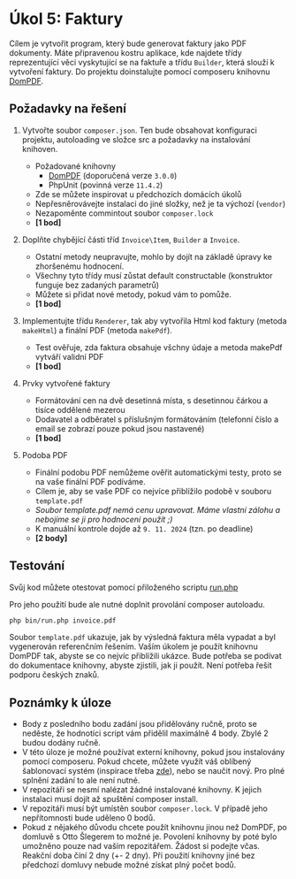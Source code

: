 # Úkol 5: Faktury

Cílem je vytvořit program, který bude generovat faktury jako PDF dokumenty.
Máte připravenou kostru aplikace, kde najdete třídy reprezentující věci vyskytující se na faktuře
a třídu `Builder`, která slouží k vytvoření faktury. Do projektu doinstalujte pomocí composeru
knihovnu [DomPDF](https://github.com/dompdf/dompdf).

## Požadavky na řešení
1) Vytvořte soubor `composer.json`. Ten bude obsahovat konfiguraci projektu, autoloading ve složce src a požadavky na instalování knihoven.
   * Požadované knihovny
      * [DomPDF](https://github.com/dompdf/dompdf) (doporučená verze `3.0.0`)
      * PhpUnit (povinná verze `11.4.2`)
   * Zde se můžete inspirovat u předchozích domácích úkolů
   * Nepřesněrovávejte instalaci do jiné složky, než je ta výchozí (`vendor`)
   * Nezapoměnte commintout soubor `composer.lock`
   * **[1 bod]**
1) Doplňte chybějící části tříd `Invoice\Item`, `Builder` a `Invoice`.
   * Ostatní metody neupravujte, mohlo by dojít na základě úpravy ke zhoršenému hodnocení.
   * Všechny tyto třídy musí zůstat default constructable (konstruktor funguje bez zadaných parametrů)
   * Můžete si přidat nové metody, pokud vám to pomůže.
   * **[1 bod]**

1) Implementujte třídu `Renderer`, tak aby vytvořila Html kod faktury (metoda `makeHtml`) a finální PDF (metoda `makePdf`).
   * Test ověřuje, zda faktura obsahuje všchny údaje a metoda makePdf vytváří validní PDF
   * **[1 bod]**

1) Prvky vytvořené faktury
   - Formátování cen na dvě desetinná místa, s desetinnou čárkou a tisíce oddělené mezerou
   - Dodavatel a odběratel s příslušným formátováním (telefonní číslo a email se zobrazí pouze pokud jsou nastavené)
   * **[1 bod]**

1) Podoba PDF
   * Finální podobu PDF nemůžeme ověřit automatickými testy, proto se na vaše finální PDF podíváme.
   * Cílem je, aby se vaše PDF co nejvíce přiblížilo podobě v souboru `template.pdf`
   * *Soubor template.pdf nemá cenu upravovat. Máme vlastní zálohu a nebojíme se ji pro hodnocení použít ;)*
   * K manuální kontrole dojde až `9. 11. 2024` (tzn. po deadline)
   * **[2 body]**

## Testování

Svůj kod můžete otestovat pomocí přiloženého scriptu [run.php](bin%2Frun.php)

Pro jeho použití bude ale nutné doplnit provolání composer autoloadu.

```sh
php bin/run.php invoice.pdf
```

Soubor `template.pdf` ukazuje, jak by výsledná faktura měla vypadat a byl vygenerován referenčním řešením.
Vaším úkolem je použít knihovnu DomPDF tak, abyste se co nejvíc přiblížili ukázce.
Bude potřeba se podívat do dokumentace knihovny, abyste zjistili, jak ji použít. Není potřeba řešit podporu českých znaků.

## Poznámky k úloze
* Body z posledního bodu zadání jsou přidělovány ručně, proto se neděste, že hodnotíci script vám přidělil maximálně 4 body. Zbylé 2 budou dodány ručně.
* V této úloze je možné používat externí knihovny, pokud jsou instalovány pomocí composeru. Pokud chcete, můžete využít váš oblíbený šablonovací systém (inspirace třeba [zde](https://ourcodeworld.com/articles/read/847/top-7-best-open-source-php-template-engines)), nebo se naučit nový. Pro plné splnění zadání to ale není nutné.
* V repozitáři se nesmí nalézat žádné instalované knihovny. K jejich instalaci musí dojít až spuštění composer install.
* V repozitáři musí být umístěn soubor `composer.lock`. V případě jeho nepřítomnosti bude uděleno 0 bodů.
* Pokud z nějakého důvodu chcete použít
  knihovnu jinou než DomPDF, po domluvě s Otto Šlegerem to možné je. Povolení knihovny by poté bylo umožněno pouze nad
  vaším repozitářem. Žádost si podejte včas. Reakční doba číní 2 dny (+- 2 dny). Při použití knihovny jiné bez předchozí domluvy nebude možné získat plný počet bodů.
